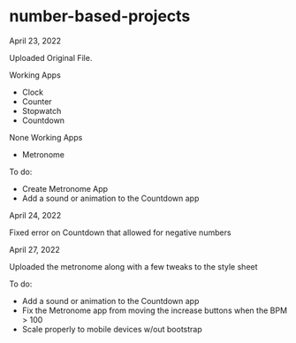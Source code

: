 # number-based-projects

April 23, 2022

Uploaded Original File.

Working Apps
- Clock
- Counter
- Stopwatch
- Countdown

None Working Apps
- Metronome

To do:
- Create Metronome App
- Add a sound or animation to the Countdown app

April 24, 2022

Fixed error on Countdown that allowed for negative numbers

April 27, 2022

Uploaded the metronome along with a few tweaks to the style sheet

To do:
- Add a sound or animation to the Countdown app
- Fix the Metronome app from moving the increase buttons when the BPM > 100
- Scale properly to mobile devices w/out bootstrap
